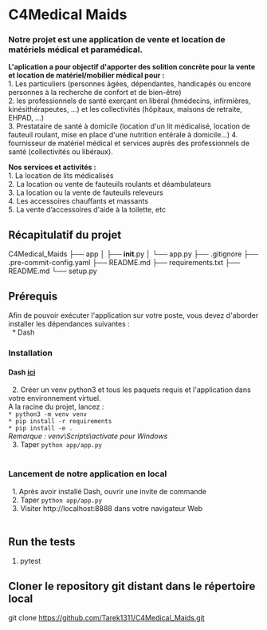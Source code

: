# C4Medical Maids
### Notre projet est une application de vente et location de matériels médical et paramédical.


**L'aplication a pour objectif d'apporter des solition concrète pour la vente et location de matériel/mobilier médical pour :**  
       1. Les particuliers (personnes âgées, dépendantes, handicapés ou encore personnes à la recherche de confort et de bien-être)    
       2. les professionnels de santé exerçant en libéral (hmédecins, infirmières, kinésithérapeutes, …) et les collectivités (hôpitaux, maisons de retraite, EHPAD, …)    
       3. Prestataire de santé à domicile (location d'un lit médicalisé, location de fauteuil roulant, mise en place d'une nutrition entérale à domicile…)                                                                                                                                                    4. fournisseur de matériel médical et services auprès des professionnels de santé (collectivités ou libéraux).
                
**Nos services et activités :**  
 	     1. La location de lits médicalisés  
 	     2. La location ou vente de fauteuils roulants et déambulateurs    
 	     3. La location ou la vente de fauteuils releveurs   
 	     4. Les accessoires chauffants et massants  
 	     5. La vente d’accessoires d'aide à la toilette, etc    

## Récapitulatif du projet  
C4Medical_Maids
├── app
│     ├── __init__.py
│     └── app.py
├── .gitignore
├── .pre-commit-config.yaml
├── README.md
├── requirements.txt
├── README.md 
└── setup.py  

## Prérequis
Afin de pouvoir exécuter l'application sur votre poste, vous devez d'aborder installer les dépendances suivantes :  
  * Dash
 
### Installation
#### Dash [ici](https://dash.plotly.com//)  

  2. Créer un venv python3 et tous les paquets requis et l'application dans votre environnement virtuel.  
  	       A la racine du projet, lancez :  
		   		`* python3 -m venv venv`  
           		`* pip install -r requirements`  
                `* pip install -e .`    
	       *Remarque : venv\Scripts\activate pour Windows*  
  3. Taper `python app/app.py`  
 
### Lancement de notre application en local
  1. Après avoir installé Dash, ouvrir une invite de commande  
  2. Taper `python app/app.py`  
  3. Visiter http://localhost:8888 dans votre navigateur Web  
 
## Run the tests  
1. pytest  
##  Cloner le repository git distant dans le répertoire local  
git clone https://github.com/Tarek1311/C4Medical_Maids.git   